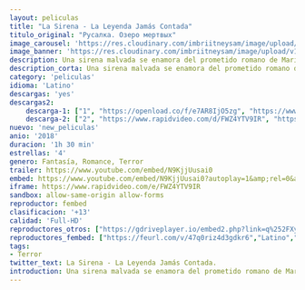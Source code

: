 ```yaml
---
layout: peliculas
title: "La Sirena - La Leyenda Jamás Contada"
titulo_original: "Русалка. Озеро мертвых"
image_carousel: 'https://res.cloudinary.com/imbriitneysam/image/upload/v1541975325/sirena-poster-min.jpg'
image_banner: 'https://res.cloudinary.com/imbriitneysam/image/upload/v1541975325/sirena-banner-min.jpg'
description: Una sirena malvada se enamora del prometido romano de Marina y apunta a mantenerlo alejado de Marina en su Reino de la Muerte bajo el agua. La sirena es una joven que se ahogó hace unos siglos. Marina solo tiene una semana para superar su miedo a las aguas oscuras, permanecer humana en la lucha mortal con los monstruos y no convertirse en una sola.
description_corta: Una sirena malvada se enamora del prometido romano de Marina y apunta a mantenerlo alejado de Marina en su Reino de la Muerte bajo el agua. La sirena es una joven que se ahogó hace unos siglos. Marina solo tiene una semana para superar su miedo a las aguas...
category: 'peliculas'
idioma: 'Latino'
descargas: 'yes'
descargas2:
    descarga-1: ["1", "https://openload.co/f/e7AR8IjO5zg", "https://www.google.com/s2/favicons?domain=openload.co","OpenLoad","https://res.cloudinary.com/imbriitneysam/image/upload/v1541473684/mexico.png", "Latino", "Full HD"]
    descarga-2: ["2", "https://www.rapidvideo.com/d/FWZ4YTV9IR", "https://www.google.com/s2/favicons?domain=www.rapidvideo.com","RapidVideo","https://res.cloudinary.com/imbriitneysam/image/upload/v1541473684/mexico.png", "Latino", "Full HD"]
nuevo: 'new_peliculas'
anio: '2018'
duracion: '1h 30 min'
estrellas: '4'
genero: Fantasía, Romance, Terror
trailer: https://www.youtube.com/embed/N9KjjUusai0
embed: https://www.youtube.com/embed/N9KjjUusai0?autoplay=1&amp;rel=0&amp;hd=1&border=0&wmode=opaque&enablejsapi=1&modestbranding=1&controls=1&showinfo=0
iframe: https://www.rapidvideo.com/e/FWZ4YTV9IR
sandbox: allow-same-origin allow-forms
reproductor: fembed
clasificacion: '+13'
calidad: 'Full-HD'
reproductores_otros: ["https://gdriveplayer.io/embed2.php?link=q%252FXysX16j9B6lOHRknlm5gAATyJe7fJ8427jw22BrjgKk1DeOozHey3w1amvLDHEAKVtLWlLpmCYWkhHCnirGKV%252BKXQJ06q%252FWAqDiqSPUHAhA%252FqVRpqv0RMpPDfJF10iTeKolkJLbiGKVixb8%252B%252Fte%252BEZfdzwwozoAEG8sXGkRoCXB0bq%252F%252Bst5jmD6%252FaTavk4To7FWXIR3bHysWghKsiO%252Bg","Latino"]
reproductores_fembed: ["https://feurl.com/v/47q0riz4d3gdkr6","Latino","https://feurl.com/v/24neyc276wmlp1k","Latino","https://feurl.com/v/05ol1k-0zn9","Latino","https://feurl.com/v/rj0enhe6g2g-je-","Latino"]
tags:
- Terror
twitter_text: La Sirena - La Leyenda Jamás Contada.
introduction: Una sirena malvada se enamora del prometido romano de Marina y apunta a mantenerlo alejado de Marina en su Reino de la Muerte bajo el agua. La sirena es una joven que se ahogó hace unos siglos. Marina solo tiene una semana para superar su miedo a las aguas...
---
```












